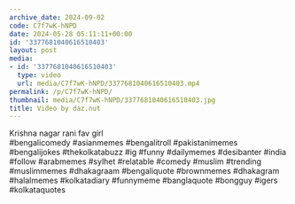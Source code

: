 ```yaml
---
archive_date: 2024-09-02
code: C7f7wK-hNPD
date: 2024-05-28 05:11:11+00:00
id: '3377681040616510403'
layout: post
media:
- id: '3377681040616510403'
  type: video
  url: media/C7f7wK-hNPD/3377681040616510403.mp4
permalink: /p/C7f7wK-hNPD/
thumbnail: media/C7f7wK-hNPD/3377681040616510403.jpg
title: Video by daz.nut
---
```


Krishna nagar rani fav girl  
#bengalicomedy #asianmemes #bengalitroll #pakistanimemes #bengalijokes #thekolkatabuzz #ig #funny #dailymemes #desibanter #india #follow #arabmemes #sylhet #relatable #comedy #muslim #trending #muslimmemes #dhakagraam #bengaliquote #brownmemes #dhakagram #halalmemes #kolkatadiary #funnymeme #banglaquote #bongguy #igers #kolkataquotes